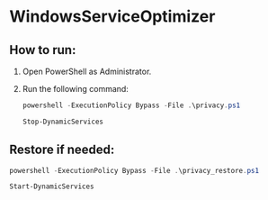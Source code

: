 # WindowsServiceOptimizer

## How to run:

1. Open PowerShell as Administrator.
2. Run the following command:

   ```powershell
   powershell -ExecutionPolicy Bypass -File .\privacy.ps1
   ```
   ```powershell
   Stop-DynamicServices
   ```

## Restore if needed:

   ```powershell
   powershell -ExecutionPolicy Bypass -File .\privacy_restore.ps1
   ```
   ```powershell
   Start-DynamicServices
   ```
